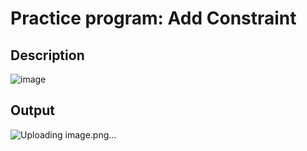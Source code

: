 # Practice program: Add Constraint

## Description

![image](https://github.com/Tan12d/PWC_RDBMS_using_Oracle/assets/100254217/ce0d5fa4-6852-411a-aa26-fd82e2b268ed)

## Output

![Uploading image.png…]()
